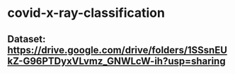 # covid-x-ray-classification

## Dataset: https://drive.google.com/drive/folders/1SSsnEUkZ-G96PTDyxVLvmz_GNWLcW-ih?usp=sharing
